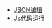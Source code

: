 * <a href="/page/json.html" target="_blank">JSON编辑</a>
* <a href="/page/js_code.html" target="_blank">Js代码运行</a>